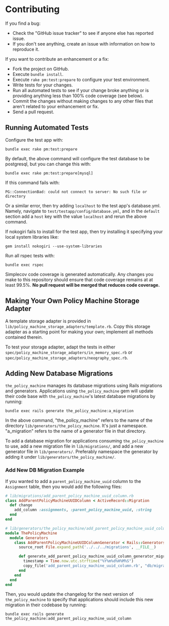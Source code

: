 # Contributing

If you find a bug:

* Check the "GitHub issue tracker" to see if anyone else has reported issue.
* If you don't see anything, create an issue with information on how to reproduce it.

If you want to contribute an enhancement or a fix:

* Fork the project on GitHub.
* Execute `bundle install`.
* Execute `rake pm:test:prepare` to configure your test environment.
* Write tests for your changes.
* Run all automated tests to see if your change broke anything or is providing anything less than 100% code coverage (see below).
* Commit the changes without making changes to any other files that aren't related to your enhancement or fix.
* Send a pull request.

## Running Automated Tests
Configure the test app with:

```
bundle exec rake pm:test:prepare
```

By default, the above command will configure the test database to be postgresql, but you can change this with:

```
bundle exec rake pm:test:prepare[mysql]
```

If this command fails with:
```
PG::ConnectionBad: could not connect to server: No such file or directory
```
Or a similar error, then try adding `localhost` to the test app's database.yml. Namely, navigate to `test/testapp/config/database.yml`, and in the `default` section add a `host` key with the value `localhost` and rerun the above command.

If nokogiri fails to install for the test app, then try installing it specifying your local system libraries like:
```
gem install nokogiri --use-system-libraries
```

Run all rspec tests with:

```
bundle exec rspec
```

Simplecov code coverage is generated automatically.  Any changes you make to this repository should
ensure that code coverage remains at at least 99.5%.  **No pull request will be merged that reduces
code coverage.**

## Making Your Own Policy Machine Storage Adapter

A template storage adapter is provided in `lib/policy_machine_storage_adapters/template.rb`. Copy this storage adapter as a starting point for making your own; implement all methods contained therein.

To test your storage adapter, adapt the tests in either `spec/policy_machine_storage_adapters/in_memory_spec.rb` or `spec/policy_machine_storage_adapters/neography_spec.rb`.

## Adding New Database Migrations

`the_policy_machine` manages its database migrations using Rails migrations and generators. Applications using `the_policy_machine` gem will update their code base with `the_policy_machine`'s latest database migrations by running:
```
bundle exec rails generate the_policy_machine:a_migration
```
In the above command, "the_policy_machine"  refers to the name of the directory `lib/generators/the_policy_machine`. It's just a namespace. "a_migration" refers to the name of a generator file in that directory.

To add a database migration for applications consuming `the_policy_machine` to use, add a new migration file in `lib/migrations/`, and add a new generator file in `lib/generators/`. Preferably namespace the generator by adding it under `lib/generators/the_policy_machine/`.

### Add New DB Migration Example

If you wanted to add a `parent_policy_machine_uuid` column to the `Assignment` table, then you would add the following files:
```ruby
# lib/migrations/add_parent_policy_machine_uuid_column.rb
class AddParentPolicyMachineUUIDColumn < ActiveRecord::Migration
  def change
    add_column :assignments, :parent_policy_machine_uuid, :string
  end
end
```

```ruby
# lib/generators/the_policy_machine/add_parent_policy_machine_uuid_column_generator.rb
module ThePolicyMachine
  module Generators
    class AddParentPolicyMachineUUIDColumnGenerator < Rails::Generators::Base
      source_root File.expand_path('../../../migrations', __FILE__)

      def generate_add_parent_policy_machine_uuid_column_generator_migration
        timestamp = Time.now.utc.strftime("%Y%m%d%H%M%S")
        copy_file('add_parent_policy_machine_uuid_column.rb', "db/migrate/#{timestamp}_add_parent_policy_machine_uuid_column.rb")
      end
    end
  end
end
```

Then, you would update the changelog for the next version of `the_policy_machine` to specify that applications should include this new migration in their codebase by running:
```
bundle exec rails generate the_policy_machine:add_parent_policy_machine_uuid_column
```

